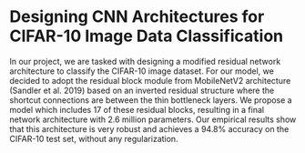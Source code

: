 # Designing CNN Architectures for CIFAR-10 Image Data Classification

In our project, we are tasked with designing a modified residual network architecture to classify the CIFAR-10 image dataset. For our model, we decided to adopt the residual block module from MobileNetV2 architecture (Sandler et al. 2019) based on an inverted residual structure where the shortcut connections are between the thin bottleneck layers. We propose a model which includes 17 of these residual blocks, resulting in a final network architecture with 2.6 million parameters. Our empirical results show that this architecture is very robust and achieves a 94.8% accuracy on the CIFAR-10 test set, without any regularization.
